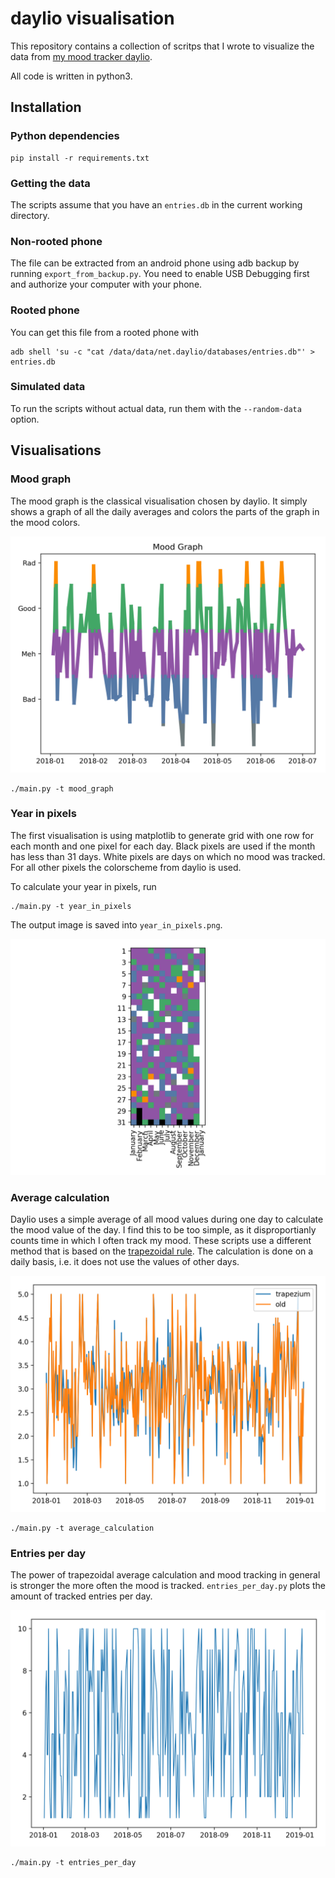 # daylio visualisation

This repository contains a collection of scritps that I wrote to visualize the data from [my mood tracker daylio](https://daylio.webflow.io/).

All code is written in python3.

## Installation

### Python dependencies

```
pip install -r requirements.txt
```

### Getting the data

The scripts assume that you have an `entries.db` in the current working directory.

### Non-rooted phone

The file can be extracted from an android phone using adb backup by running `export_from_backup.py`.
You need to enable USB Debugging first and authorize your computer with your phone.

### Rooted phone
You can get this file from a rooted phone with

```
adb shell 'su -c "cat /data/data/net.daylio/databases/entries.db"' > entries.db
```

### Simulated data
To run the scripts without actual data, run them with the `--random-data` option.

## Visualisations

### Mood graph

The mood graph is the classical visualisation chosen by daylio.
It simply shows a graph of all the daily averages and colors the parts of the graph in the mood colors.

![Plot of the entries per day](examples/mood_graph.png)

```
./main.py -t mood_graph
```

### Year in pixels

The first visualisation is using matplotlib to generate grid with one row for each month and one pixel for each day.
Black pixels are used if the month has less than 31 days.
White pixels are days on which no mood was tracked.
For all other pixels the colorscheme from daylio is used.

To calculate your year in pixels, run

```
./main.py -t year_in_pixels
```

The output image is saved into `year_in_pixels.png`.

![Example year in pixels](examples/year_in_pixels.png)

### Average calculation

Daylio uses a simple average of all mood values during one day to calculate the mood value of the day.
I find this to be too simple, as it disproportianly counts time in which I often track my mood.
These scripts use a different method that is based on the [trapezoidal rule](https://en.wikipedia.org/wiki/Trapezoidal_rule).
The calculation is done on a daily basis, i.e. it does not use the values of other days.

![Difference in mood average using the two methos](examples/average_calculation.png)

```
./main.py -t average_calculation
```

### Entries per day

The power of trapezoidal average calculation and mood tracking in general is stronger the more often the mood is tracked.
`entries_per_day.py` plots the amount of tracked entries per day.

![Plot of the entries per day](examples/entries_per_day.png)

```
./main.py -t entries_per_day
```
